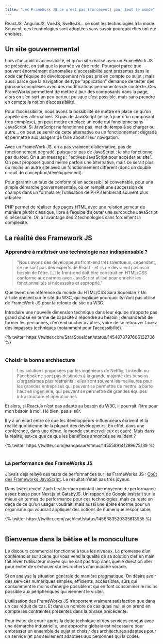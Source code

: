 ```yaml
---
title: "Les FrameWork JS ce n’est pas (forcément) pour tout le monde"
---
```


ReactJS, AngularJS, VueJS, SvelteJS… ce sont les technologies à la mode. Souvent, ces technologies sont adoptées sans savoir pourquoi elles ont été choisies.

## Un site gouvernemental

Lors d’un audit d’accessibilité, et qu’un site réalisé avec un FrameWork JS se présente, on sait que la journée va être rude. Pourquoi parce que souvent énormément d’anomalies d'accessibilité sont présentes dans le code car l’équipe de développement n’a pas pris en compte ce sujet ; mais aussi parce que la navigation de type "application" demande de tester des parcours complexes avec des modifications permanentes de contexte. Ces FrameWorks permettent de mettre à jour des composants dans la page, alors on s’en sert un peu partout puisque c’est possible, mais sans prendre en compte la notion d’accessibilité.

Pour l’accessibilité, nous avons la possibilité de mettre en place ce qu'on appelle des alternatives. Si pas de JavaScript (mise à jour d'un composant trop complexe), on peut mettre en place un code qui fonctionne sans JavaScript. Si JavaScript ne fonctionne pas, met du temps à se charger ou autre… on peut se servir de cette alternative ou un fonctionnement dégradé et permettre aux usagers de faire aboutir leur navigation.

Avec un FrameWork JS, on a pas vraiment d’alternative, pas de fonctionnement dégradé, puisque si pas de JavaScript : le site fonctionne pas du tout. On a un message : "activez JavaScript pour accéder au site". On peut proposer quand même parfois une alternative, mais ce serait plus ou moins un autre site avec un fonctionnement différent (donc un double circuit de conception/développement).

Pour garantir un taux de conformité en accessibilité convenable, pour une simple démarche gouvernementale, où on remplit une succession de champs dans un formulaire, l’utilisation de PHP semblerait souvent plus adaptée.

PHP permet de réaliser des pages HTML avec une relation serveur de manière plutôt classique, libre à l’équipe d’ajouter une surcouche JavaScript si nécessaire. On a l’avantage des 2 technologies sans forcement la complexité.

## La réalité des Framework JS

### Apprendre à maîtriser une technologie non indispensable ?

> "Nous avons des développeurs front-end très talentueux, cependant, ce ne sont pas des experts de React - et ils ne devraient pas avoir besoin de l‘être. [..] le front-end doit être construit en HTML/CSS conforme aux normes avec JavaScript utilisé pour enrichir les fonctionnalités si nécessaire et approprié."

Que tweet une référence du monde du HTML/CSS Sara Soueidan ? Un article présent sur le site du W3C, qui explique pourquoi ils n’ont pas utilisé de FrameWork JS pour la refonte du site du W3C.

Introduire une nouvelle dimension technique dans leur équipe n’apporte pas grand chose en terme de capacité à répondre au besoin ; demanderait de former les personnes, d’en embaucher d’autres, voire de se retrouver face à des impasses techniques (notamment pour l’accessibilité).

<div class="center">
	{% twitter https://twitter.com/SaraSoueidan/status/1454878797686132736 %}
</div><br>

### Choisir la bonne architecture

> Les solutions proposées par les ingénieurs de Netflix, LinkedIn ou Facebook ne sont pas destinées à la grande majorité des besoins d’organismes plus restreints : elles sont souvent les meilleures pour les grandes entreprises qui peuvent se permettre de mettre la barre haut en ingénierie, qui peuvent se permettre de grandes équipes infrastructure et opérationnel.

Et alors, si ReactJs n’est pas adapté au besoin du W3C, il pourrait l’être pour mon besoin à moi. Hé bien, pas si sûr.

Il y a un écart entre ce que les développeurs-influenceurs écrivent et la réalité quotidienne de la plupart des développeurs. En effet, dans une conférence, dans une démo, le monde est merveilleux et cadré. Mais dans la réalité, est-ce que ce que les bénéfices annoncés se valident ?


<div class="center">
	{% twitter https://twitter.com/jeanqasaur/status/1455589141299675139 %}
</div><br>

### La performance des FrameWorks JS

J’avais déjà relayé des tests de performances sur les FrameWorks JS : [Coût des Frameworks JavaScript](2020/04/24/cout-framework-javascript-pas-eco-responsable/). Le résultat n’était pas très joyeux.

Dans tweet récent Zach Leatherman pointait une moyenne de performance assez basse pour Next.js et GatsbyJS. Un rapport de Google insistait sur le mieux en termes de performance pour ces technologies, mais ça reste en deça de ce qu'un usager voudrait, mais aussi une épine énorme pour un organisme qui voudrait appliquer des notions de numérique responsable.

<div class="center">
	{% twitter https://twitter.com/zachleat/status/1456383520335613955 %}
</div><br>


## Bienvenue dans la bêtise et la monoculture

Le discours commercial fonctionne à tous les niveaux. La promesse d’un conférencier sur scène qui vous vend la qualité de sa solution clef en main fait rêver l’utilisateur moyen qui ne sait pas trop dans quelle direction aller pour éviter de s’échouer sur les rochers d’un marché vorace.

Si on analyse la situation générale de manière pragmatique. On désire avoir des services numériques simples, efficients, accessibles, sûrs qui consomment le moins d’énergie possible et qui en font consommer le moins possible aux périphériques qui viennent le visiter.

L’utilisation des FrameWorks JS n’apportent vraiment satisfaction que dans un cas réduit de cas. Et dans un nombre de cas quasi nul, si on prend en compte les contraintes présentes dans la phrase précédente.

Pour éviter de courir après la dette technique et des services conçus avec une démarche industrielle, une approche globale est nécessaire pour embrasser un ensemble de sujet et choisir des architectures adaptées pour un service (et pas seulement adaptées aux personnes qui la code).

